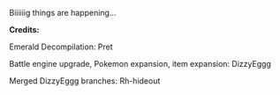 Biiiiiig things are happening...

**Credits:**

Emerald Decompilation: Pret

Battle engine upgrade, Pokemon expansion, item expansion: DizzyEggg

Merged DizzyEggg branches: Rh-hideout
